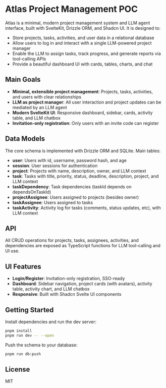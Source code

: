 # Atlas Project Management POC

Atlas is a minimal, modern project management system and LLM agent interface, built with SvelteKit, Drizzle ORM, and Shadcn UI. It is designed to:

- Store projects, tasks, activities, and user data in a relational database
- Allow users to log in and interact with a single LLM-powered project manager
- Enable the LLM to assign tasks, track progress, and generate reports via tool-calling APIs
- Provide a beautiful dashboard UI with cards, tables, charts, and chat

## Main Goals

- **Minimal, extensible project management**: Projects, tasks, activities, and users with clear relationships
- **LLM as project manager**: All user interaction and project updates can be mediated by an LLM agent
- **Modern SvelteKit UI**: Responsive dashboard, sidebar, cards, activity table, and LLM chatbox
- **Invitation-only registration**: Only users with an invite code can register

## Data Models

The core schema is implemented with Drizzle ORM and SQLite. Main tables:

- **user**: Users with id, username, password hash, and age
- **session**: User sessions for authentication
- **project**: Projects with name, description, owner, and LLM context
- **task**: Tasks with title, priority, status, deadline, description, project, and LLM context
- **taskDependency**: Task dependencies (taskId depends on dependsOnTaskId)
- **projectAssignee**: Users assigned to projects (besides owner)
- **taskAssignee**: Users assigned to tasks
- **taskActivity**: Activity log for tasks (comments, status updates, etc), with LLM context

## API

All CRUD operations for projects, tasks, assignees, activities, and dependencies are exposed as TypeScript functions for LLM tool-calling and UI use.

## UI Features

- **Login/Register**: Invitation-only registration, SSO-ready
- **Dashboard**: Sidebar navigation, project cards (with avatars), activity table, activity chart, and LLM chatbox
- **Responsive**: Built with Shadcn Svelte UI components

## Getting Started

Install dependencies and run the dev server:

```sh
pnpm install
pnpm run dev -- --open
```

Push the schema to your database:

```sh
pnpm run db:push
```

## License

MIT
